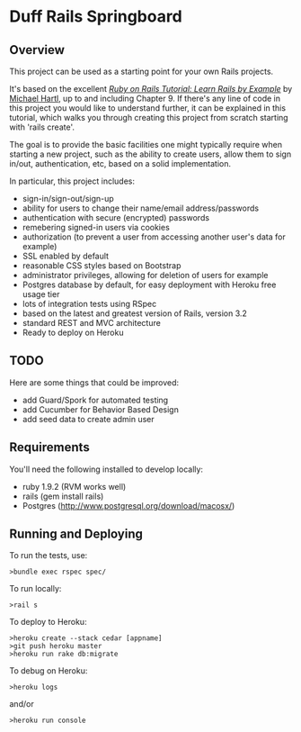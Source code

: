 # Duff Rails Springboard

## Overview

This project can be used as a starting point for your own Rails projects.

It's based on the excellent [*Ruby on Rails Tutorial: Learn Rails by Example*](http://railstutorial.org/)
by [Michael Hartl](http://michaelhartl.com/), up to and including Chapter 9.
If there's any line of code in this project you would like to understand further, it can be explained in this tutorial,
which walks you through creating this project from scratch starting with 'rails create'.

The goal is to provide the basic facilities one might typically require when starting a new project, such
as the ability to create users, allow them to sign in/out, authentication, etc, based on a solid implementation.

In particular, this project includes:

- sign-in/sign-out/sign-up
- ability for users to change their name/email address/passwords
- authentication with secure (encrypted) passwords
- remebering signed-in users via cookies
- authorization (to prevent a user from accessing another user's data for example)
- SSL enabled by default
- reasonable CSS styles based on Bootstrap
- administrator privileges, allowing for deletion of users for example
- Postgres database by default, for easy deployment with Heroku free usage tier
- lots of integration tests using RSpec
- based on the latest and greatest version of Rails, version 3.2
- standard REST and MVC architecture
- Ready to deploy on Heroku

## TODO

Here are some things that could be improved:

- add Guard/Spork for automated testing
- add Cucumber for Behavior Based Design
- add seed data to create admin user

## Requirements

You'll need the following installed to develop locally:

- ruby 1.9.2 (RVM works well)
- rails (gem install rails)
- Postgres (http://www.postgresql.org/download/macosx/)


## Running and Deploying

To run the tests, use:

    >bundle exec rspec spec/


To run locally:

    >rail s

To deploy to Heroku:

    >heroku create --stack cedar [appname]
    >git push heroku master
    >heroku run rake db:migrate

To debug on Heroku:

    >heroku logs

and/or

    >heroku run console

